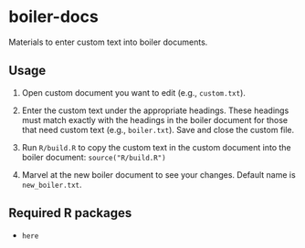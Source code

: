 # boiler-docs

Materials to enter custom text into boiler documents.

## Usage

1. Open custom document you want to edit (e.g., `custom.txt`).

1. Enter the custom text under the appropriate headings. These headings must match exactly with the headings in the boiler document for those that need custom text (e.g., `boiler.txt`). Save and close the custom file.

1. Run `R/build.R` to copy the custom text in the custom document into the boiler document: `source("R/build.R")`

1. Marvel at the new boiler document to see your changes.  Default name is `new_boiler.txt`.

## Required R packages

- `here`
